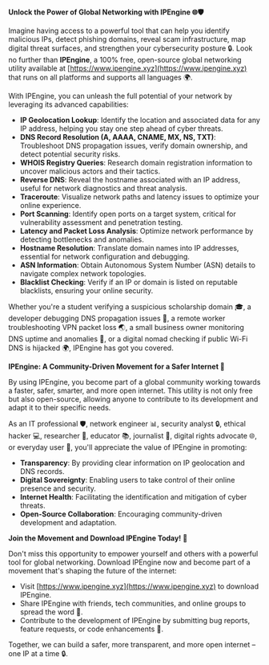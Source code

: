 **Unlock the Power of Global Networking with IPEngine 🌐🛡️**

Imagine having access to a powerful tool that can help you identify malicious IPs, detect phishing domains, reveal scam infrastructure, map digital threat surfaces, and strengthen your cybersecurity posture 🔒. Look no further than **IPEngine**, a 100% free, open-source global networking utility available at [https://www.ipengine.xyz](https://www.ipengine.xyz) that runs on all platforms and supports all languages 🌍.

With IPEngine, you can unleash the full potential of your network by leveraging its advanced capabilities:

* **IP Geolocation Lookup**: Identify the location and associated data for any IP address, helping you stay one step ahead of cyber threats.
* **DNS Record Resolution (A, AAAA, CNAME, MX, NS, TXT)**: Troubleshoot DNS propagation issues, verify domain ownership, and detect potential security risks.
* **WHOIS Registry Queries**: Research domain registration information to uncover malicious actors and their tactics.
* **Reverse DNS**: Reveal the hostname associated with an IP address, useful for network diagnostics and threat analysis.
* **Traceroute**: Visualize network paths and latency issues to optimize your online experience.
* **Port Scanning**: Identify open ports on a target system, critical for vulnerability assessment and penetration testing.
* **Latency and Packet Loss Analysis**: Optimize network performance by detecting bottlenecks and anomalies.
* **Hostname Resolution**: Translate domain names into IP addresses, essential for network configuration and debugging.
* **ASN Information**: Obtain Autonomous System Number (ASN) details to navigate complex network topologies.
* **Blacklist Checking**: Verify if an IP or domain is listed on reputable blacklists, ensuring your online security.

Whether you're a student verifying a suspicious scholarship domain 🎓, a developer debugging DNS propagation issues 🤖, a remote worker troubleshooting VPN packet loss 🌏, a small business owner monitoring DNS uptime and anomalies 💼, or a digital nomad checking if public Wi-Fi DNS is hijacked 🌍, IPEngine has got you covered.

**IPEngine: A Community-Driven Movement for a Safer Internet 🔗**

By using IPEngine, you become part of a global community working towards a faster, safer, smarter, and more open internet. This utility is not only free but also open-source, allowing anyone to contribute to its development and adapt it to their specific needs.

As an IT professional 🛡️, network engineer 📊, security analyst 🔒, ethical hacker 💻, researcher 🎯, educator 📚, journalist 👀, digital rights advocate 🌐, or everyday user 🤖, you'll appreciate the value of IPEngine in promoting:

* **Transparency**: By providing clear information on IP geolocation and DNS records.
* **Digital Sovereignty**: Enabling users to take control of their online presence and security.
* **Internet Health**: Facilitating the identification and mitigation of cyber threats.
* **Open-Source Collaboration**: Encouraging community-driven development and adaptation.

**Join the Movement and Download IPEngine Today! 🚀**

Don't miss this opportunity to empower yourself and others with a powerful tool for global networking. Download IPEngine now and become part of a movement that's shaping the future of the internet:

* Visit [https://www.ipengine.xyz](https://www.ipengine.xyz) to download IPEngine.
* Share IPEngine with friends, tech communities, and online groups to spread the word 📢.
* Contribute to the development of IPEngine by submitting bug reports, feature requests, or code enhancements 🤝.

Together, we can build a safer, more transparent, and more open internet – one IP at a time 🔒.